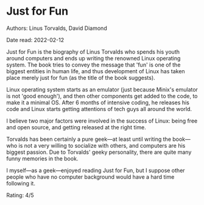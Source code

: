 # Just for Fun
Authors: Linus Torvalds, David Diamond

Date read: 2022-02-12

Just for Fun is the biography of Linus Torvalds who spends his youth around computers and ends up writing the renowned Linux operating system. The book tries to convey the message that 'fun' is one of the biggest entities in human life, and thus development of Linux has taken place merely just for fun (as the title of the book suggests).

Linux operating system starts as an emulator (just because Minix's emulator is not 'good enough'), and then other components get added to the code, to make it a minimal OS. After 6 months of intensive coding, he releases his code and Linux starts getting attentions of tech guys all around the world.

I believe two major factors were involved in the success of Linux: being free and open source, and getting released at the right time.

Torvalds has been certainly a pure geek—at least until writing the book—who is not a very willing to socialize with others, and computers are his biggest passion. Due to Torvalds' geeky personality, there are quite many funny memories in the book.

I myself—as a geek—enjoyed reading Just for Fun, but I suppose other people who have no computer background would have a hard time following it.

Rating: 4/5